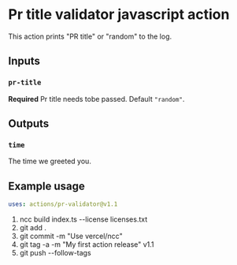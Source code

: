 # Pr title validator javascript action

This action prints "PR title" or "random"  to the log.

## Inputs

### `pr-title`

**Required** Pr title needs tobe passed. Default `"random"`.

## Outputs

### `time`

The time we greeted you.

## Example usage

```yaml
uses: actions/pr-validator@v1.1
```


1. ncc build index.ts --license licenses.txt
2. git add .
3. git commit -m "Use vercel/ncc"
4. git tag -a -m "My first action release" v1.1
5. git push --follow-tags

